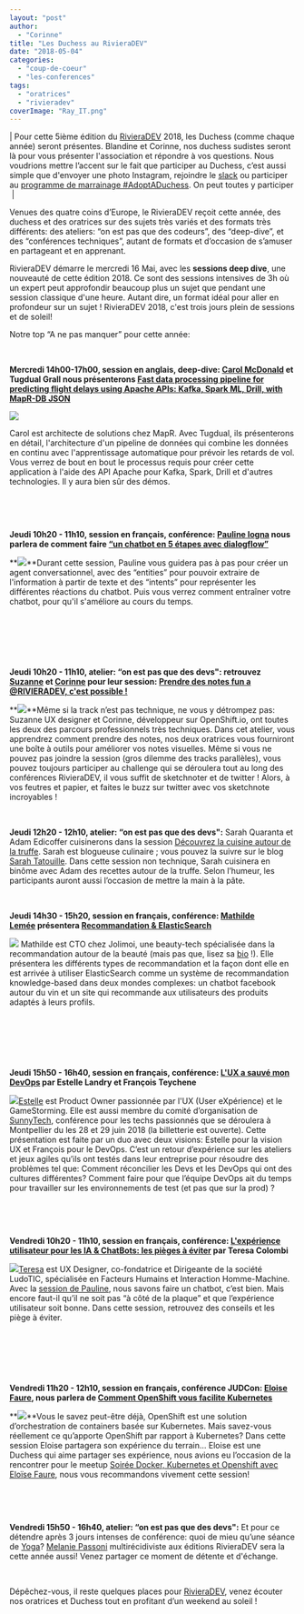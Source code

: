 ```yaml
---
layout: "post"
author: 
  - "Corinne"
title: "Les Duchess au RivieraDEV"
date: "2018-05-04"
categories: 
  - "coup-de-coeur"
  - "les-conferences"
tags: 
  - "oratrices"
  - "rivieradev"
coverImage: "Ray_IT.png"
---
```


| Pour cette 5ième édition du [RivieraDEV](http://rivieradev.fr/) 2018, les Duchess (comme chaque année) seront présentes. Blandine et Corinne, nos duchess sudistes seront là pour vous présenter l'association et répondre à vos questions. Nous voudrions mettre l’accent sur le fait que participer au Duchess, c’est aussi simple que d'envoyer une photo Instagram, rejoindre le [slack](https://duchessfrslackinvite.herokuapp.com/) ou participer au [programme de marrainage #AdoptADuchess](http://www.duchess-france.org/marrainage-adoptaduchess/). On peut toutes y participer ![![](/assets/2018/05/2018-05-04-les-duchess-au-rivieradev/Ray_IT-300x300.png)](http://www.duchess-france.org/wp-content/uploads/2018/05/Ray_IT.png) |

Venues des quatre coins d’Europe, le RivieraDEV reçoit cette année, des duchess et des oratrices sur des sujets très variés et des formats très différents: des ateliers: “on est pas que des codeurs”, des “deep-dive”, et des “conférences techniques”, autant de formats et d’occasion de s’amuser en partageant et en apprenant.

RivieraDEV démarre le mercredi 16 Mai, avec les **sessions deep dive**, une nouveauté de cette édition 2018. Ce sont des sessions intensives de 3h où un expert peut approfondir beaucoup plus un sujet que pendant une session classique d'une heure. Autant dire, un format idéal pour aller en profondeur sur un sujet ! RivieraDEV 2018, c'est trois jours plein de sessions et de soleil!

Notre top “A ne pas manquer” pour cette année:

 

**Mercredi 14h00-17h00, session en anglais, deep-dive: [Carol McDonald](https://twitter.com/caroljmcdonald) et Tugdual Grall nous présenterons [Fast data processing pipeline for predicting flight delays using Apache APIs: Kafka, Spark ML, Drill, with MapR-DB JSON](http://rivieradev.fr/session/393)**

[![](/assets/2018/05/2018-05-04-les-duchess-au-rivieradev/carol1-150x150.jpg)](http://www.duchess-france.org/wp-content/uploads/2018/05/carol1.jpg)

Carol est architecte de solutions chez MapR. Avec Tugdual, ils présenterons en détail, l'architecture d'un pipeline de données qui combine les données en continu avec l'apprentissage automatique pour prévoir les retards de vol. Vous verrez de bout en bout le processus requis pour créer cette application à l'aide des API Apache pour Kafka, Spark, Drill et d'autres technologies. Il y aura bien sûr des démos.

 

 

**Jeudi 10h20 - 11h10, session en français, conférence: [Pauline Iogna](https://twitter.com/pauline_io?lang=fr) nous parlera de comment faire [“un chatbot en 5 étapes avec dialogflow”](http://rivieradev.fr/session/304)**

**[![](/assets/2018/05/2018-05-04-les-duchess-au-rivieradev/pauline-iogna-150x150.jpg)](http://www.duchess-france.org/wp-content/uploads/2018/02/pauline-iogna.jpg)**Durant cette session, Pauline vous guidera pas à pas pour créer un agent conversationnel, avec des “entities” pour pouvoir extraire de l'information à partir de texte et des “intents” pour représenter les différentes réactions du chatbot. Puis vous verrez comment entraîner votre chatbot, pour qu'il s'améliore au cours du temps.

 

 

 

**Jeudi 10h20 - 11h10, atelier: “on est pas que des devs": retrouvez [Suzanne](https://twitter.com/sdecreme) et [Corinne](https://twitter.com/corinnekrych) pour leur session: [Prendre des notes fun a @RIVIERADEV, c'est possible !](http://rivieradev.fr/session/352)**

**[![](/assets/2018/05/2018-05-04-les-duchess-au-rivieradev/sektchnote-150x150.jpg)](http://www.duchess-france.org/wp-content/uploads/2018/05/sektchnote.jpg)**Même si la track n’est pas technique, ne vous y détrompez pas: Suzanne UX designer et Corinne, développeur sur OpenShift.io, ont toutes les deux des parcours professionnels très techniques. Dans cet atelier, vous apprendrez comment prendre des notes, nos deux oratrices vous fourniront une boîte à outils pour améliorer vos notes visuelles. Même si vous ne pouvez pas joindre la session (gros dilemme des tracks parallèles), vous pouvez toujours participer au challenge qui se déroulera tout au long des conférences RivieraDEV, il vous suffit de sketchnoter et de twitter ! Alors, à vos feutres et papier, et faites le buzz sur twitter avec vos sketchnote incroyables !

 

**Jeudi 12h20 - 12h10, atelier: “on est pas que des devs":** Sarah Quaranta et Adam Edicoffer cuisinerons dans la session [Découvrez la cuisine autour de la truffe](http://rivieradev.fr/session/399). Sarah est blogueuse culinaire ; vous pouvez la suivre sur le blog [Sarah Tatouille](http://www.sarahtatouille.com/). Dans cette session non technique, Sarah cuisinera en binôme avec Adam des recettes autour de la truffe. Selon l’humeur, les participants auront aussi l’occasion de mettre la main à la pâte.

 

**Jeudi 14h30 - 15h20, session en français, conférence: [Mathilde Lemée](https://twitter.com/mathildelemee?lang=fr) présentera [Recommandation & ElasticSearch](http://rivieradev.fr/session/303)**

**[![](/assets/2018/05/2018-05-04-les-duchess-au-rivieradev/e8cb08a3141a0ebf6b80ad7d037ed034_400x400-150x150.png)](http://www.duchess-france.org/wp-content/uploads/2015/11/e8cb08a3141a0ebf6b80ad7d037ed034_400x400.png)** Mathilde est CTO chez Jolimoi, une beauty-tech spécialisée dans la recommandation autour de la beauté (mais pas que, lisez sa [bio](http://rivieradev.fr/orateur/270) !). Elle présentera les différents types de recommandation et la façon dont elle en est arrivée à utiliser ElasticSearch comme un système de recommandation knowledge-based dans deux mondes complexes: un chatbot facebook autour du vin et un site qui recommande aux utilisateurs des produits adaptés à leurs profils.

 

 

 

**Jeudi 15h50 - 16h40, session en français, conférence: [L'UX a sauvé mon DevOps](http://rivieradev.fr/session/320) par Estelle Landry et François Teychene**

**[![](/assets/2018/05/2018-05-04-les-duchess-au-rivieradev/estelle-150x150.jpeg)](http://www.duchess-france.org/wp-content/uploads/2018/05/estelle.jpeg)**[Estelle](https://twitter.com/estelandry?lang=fr) est Product Owner passionnée par l'UX (User eXpérience) et le GameStorming. Elle est aussi membre du comité d’organisation de [SunnyTech](https://sunny-tech.io/), conférence pour les techs passionnés que se déroulera à Montpellier du les 28 et 29 juin 2018 (la billetterie est ouverte). Cette présentation est faite par un duo avec deux visions: Estelle pour la vision UX et François pour le DevOps. C’est un retour d’expérience sur les ateliers et jeux agiles qu’ils ont testés dans leur entreprise pour résoudre des problèmes tel que: Comment réconcilier les Devs et les DevOps qui ont des cultures différentes? Comment faire pour que l’équipe DevOps ait du temps pour travailler sur les environnements de test (et pas que sur la prod) ?

 

 

**Vendredi 10h20 - 11h10, session en français, conférence: [L'expérience utilisateur pour les IA & ChatBots: les pièges à éviter](http://rivieradev.fr/session/313) par Teresa Colombi**

**[![](/assets/2018/05/2018-05-04-les-duchess-au-rivieradev/teresa-150x150.jpeg)](http://www.duchess-france.org/wp-content/uploads/2018/05/teresa.jpeg)**[Teresa](https://twitter.com/colombi_tex?lang=fr) est UX Designer, co-fondatrice et Dirigeante de la société LudoTIC, spécialisée en Facteurs Humains et Interaction Homme-Machine. Avec la [session de Pauline](http://rivieradev.fr/session/304), nous savons faire un chatbot, c’est bien. Mais encore faut-il qu’il ne soit pas “à côté de la plaque” et que l’expérience utilisateur soit bonne. Dans cette session, retrouvez des conseils et les piège à éviter.

 

 

 

**Vendredi 11h20 - 12h10, session en français, conférence JUDCon: [Eloise Faure](https://twitter.com/faure_eloise?lang=fr), nous parlera de [Comment OpenShift vous facilite Kubernetes](http://rivieradev.fr/session/370)**

**[![](/assets/2018/05/2018-05-04-les-duchess-au-rivieradev/Eloise-Faure-150x150.png)](http://www.duchess-france.org/wp-content/uploads/2018/01/Eloise-Faure.png)**Vous le savez peut-être déjà, OpenShift est une solution d’orchestration de containers basée sur Kubernetes. Mais savez-vous réellement ce qu’apporte OpenShift par rapport à Kubernetes? Dans cette session Eloise partagera son expérience du terrain… Eloise est une Duchess qui aime partager ses expérience, nous avions eu l’occasion de la rencontrer pour le meetup [Soirée Docker, Kubernetes et Openshift avec Eloïse Faure](http://www.duchess-france.org/soiree-docker-kubernetes-openshift-eloise-faure/), nous vous recommandons vivement cette session!

 

 

**Vendredi 15h50 - 16h40, atelier: “on est pas que des devs":** Et pour ce détendre après 3 jours intenses de conférence: quoi de mieu qu’une séance de [Yoga](http://rivieradev.fr/session/350)? [Melanie Passoni](http://rivieradev.fr/orateur/346) multirécidiviste aux éditions RivieraDEV sera la cette année aussi! Venez partager ce moment de détente et d'échange.

 

Dépêchez-vous, il reste quelques places pour [RivieraDEV](http://rivieradev.fr/inscriptions), venez écouter nos oratrices et Duchess tout en profitant d’un weekend au soleil !
